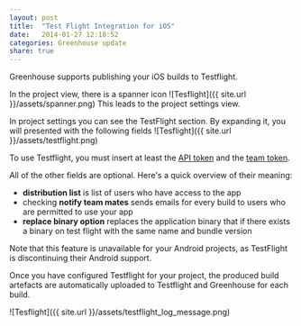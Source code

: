```yaml
---
layout: post
title:  "Test Flight Integration for iOS"
date:   2014-01-27 12:18:52
categories: Greenhouse update
share: true
---
```

Greenhouse supports publishing your iOS builds to Testflight.

In the project view, there is a spanner icon
![Tesflight]({{ site.url }}/assets/spanner.png)
This leads to the project settings view.

In project settings you can see the TestFlight section.
By expanding it, you will presented with the following fields
![Tesflight]({{ site.url }}/assets/testflight.png)

To use Testflight, you must insert at least the <a href="https://testflightapp.com/account/#api">API token</a> and the <a href="https://testflightapp.com/dashboard/team/edit/">team token</a>.



All of the other fields are optional.
Here's a quick overview of their meaning:
<ul>
    <li><strong>distribution list</strong> is list of users who have access to the app</li>
    <li>checking <strong>notify team mates</strong> sends emails for every build to users who are permitted to use your app</li>
    <li><strong>replace binary option</strong> replaces the application binary that if there exists a binary on test flight with the same name and bundle version</li>
</ul>


Note that this feature is unavailable for your Android projects, as TestFlight is discontinuing their Android support.

Once you have configured Testflight for your project, the produced build artefacts are automatically uploaded to Testflight and Greenhouse for each build. 

![Tesflight]({{ site.url }}/assets/testflight_log_message.png)

